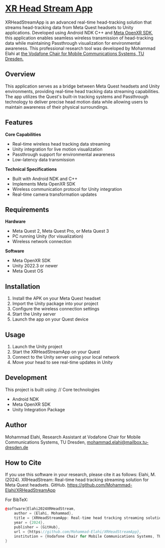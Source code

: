 # [XR Head Stream App](https://github.com/Mohammad-Elahi/XRHeadStreamApp/)

XRHeadStreamApp is an advanced real-time head-tracking solution that streams head-tracking data from Meta Quest headsets to Unity applications.  Developed using Android NDK C++ and [Meta OpenXR SDK](https://developers.meta.com/horizon/downloads/package/oculus-openxr-mobile-sdk/), this application enables seamless wireless transmission of head-tracking data while maintaining Passthrough visualization for environmental awareness. This professional research tool was developed by Mohammad Elahi at [the Vodafone Chair for Mobile Communications Systems, TU Dresden.](https://www.vodafone-chair.org/) 

## Overview

This application serves as a bridge between Meta Quest headsets and Unity environments, providing real-time head tracking data streaming capabilities. The app utilizes the Quest's built-in tracking systems and Passthrough technology to deliver precise head motion data while allowing users to maintain awareness of their physical surroundings.

## Features

**Core Capabilities**
- Real-time wireless head tracking data streaming
- Unity integration for live motion visualization
- Passthrough support for environmental awareness
- Low-latency data transmission


**Technical Specifications**
- Built with Android NDK and C++
- Implements Meta OpenXR SDK
- Wireless communication protocol for Unity integration
- Real-time camera transformation updates

## Requirements

**Hardware**
- Meta Quest 2, Meta Quest Pro, or Meta Quest 3
- PC running Unity (for visualization)
- Wireless network connection

**Software**
- Meta OpenXR SDK 
- Unity 2022.3 or newer
- Meta Quest OS 


## Installation

1. Install the APK on your Meta Quest headset
2. Import the Unity package into your project
3. Configure the wireless connection settings
4. Start the Unity server
5. Launch the app on your Quest device

## Usage

1. Launch the Unity project
2. Start the XRHeadStreamApp on your Quest
3. Connect to the Unity server using your local network
4. Move your head to see real-time updates in Unity

## Development

This project is built using:
// Core technologies
- Android NDK
- Meta OpenXR SDK
- Unity Integration Package

## Author
Mohammad Elahi,
Research Assistant at Vodafone Chair for Mobile Communications Systems, TU Dresden, 
mohammad.elahi@mailbox.tu-dresden.de

## How to Cite
If you use this software in your research, please cite it as follows:
Elahi, M. (2024). XRHeadStream: Real-time head tracking streaming solution for Meta Quest headsets. GitHub. https://github.com/Mohammad-Elahi/XRHeadStreamApp

For BibTeX:
```cpp
@software{Elahi2024XRHeadStream,
    author = {Elahi, Mohammad},
    title = {XRHeadStreamApp: Real-time head tracking streaming solution for Meta Quest headsets},
    year = {2024},
    publisher = {GitHub},
    url = {https://github.com/Mohammad-Elahi/XRHeadStreamApp}, 
    institution = {Vodafone Chair for Mobile Communications Systems, TU Dresden}
}
```
